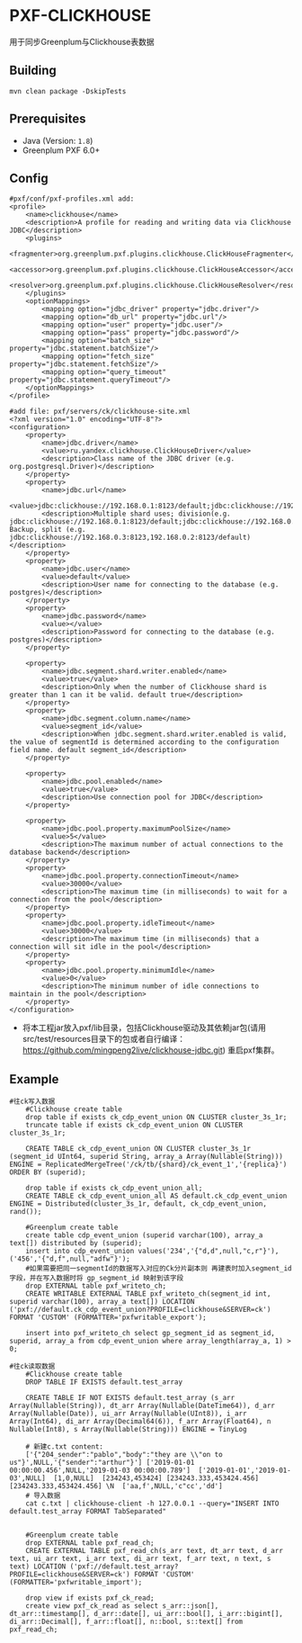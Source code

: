 PXF-CLICKHOUSE
====

用于同步Greenplum与Clickhouse表数据

## Building

   	mvn clean package -DskipTests
  
## Prerequisites

* Java (Version: `1.8`)
* Greenplum PXF 6.0+


## Config
    #pxf/conf/pxf-profiles.xml add:
    <profile>
        <name>clickhouse</name>
        <description>A profile for reading and writing data via Clickhouse JDBC</description>
        <plugins>
            <fragmenter>org.greenplum.pxf.plugins.clickhouse.ClickHouseFragmenter</fragmenter>
            <accessor>org.greenplum.pxf.plugins.clickhouse.ClickHouseAccessor</accessor>
            <resolver>org.greenplum.pxf.plugins.clickhouse.ClickHouseResolver</resolver>
        </plugins>
        <optionMappings>
            <mapping option="jdbc_driver" property="jdbc.driver"/>
            <mapping option="db_url" property="jdbc.url"/>
            <mapping option="user" property="jdbc.user"/>
            <mapping option="pass" property="jdbc.password"/>
            <mapping option="batch_size" property="jdbc.statement.batchSize"/>
            <mapping option="fetch_size" property="jdbc.statement.fetchSize"/>
            <mapping option="query_timeout" property="jdbc.statement.queryTimeout"/>
        </optionMappings>
    </profile>
    
    #add file: pxf/servers/ck/clickhouse-site.xml
    <?xml version="1.0" encoding="UTF-8"?>
    <configuration>
        <property>
            <name>jdbc.driver</name>
            <value>ru.yandex.clickhouse.ClickHouseDriver</value>
            <description>Class name of the JDBC driver (e.g. org.postgresql.Driver)</description>
        </property>
        <property>
            <name>jdbc.url</name>
            <value>jdbc:clickhouse://192.168.0.1:8123/default;jdbc:clickhouse://192.168.0.2:8123/default;jdbc:clickhouse://192.168.0.3:8123/default</value>
            <description>Multiple shard uses; division(e.g. jdbc:clickhouse://192.168.0.1:8123/default;jdbc:clickhouse://192.168.0.2:8123/default)  Backup, split (e.g. jdbc:clickhouse://192.168.0.3:8123,192.168.0.2:8123/default)</description>
        </property>
        <property>
            <name>jdbc.user</name>
            <value>default</value>
            <description>User name for connecting to the database (e.g. postgres)</description>
        </property>
        <property>
            <name>jdbc.password</name>
            <value></value>
            <description>Password for connecting to the database (e.g. postgres)</description>
        </property>
    
        <property>
            <name>jdbc.segment.shard.writer.enabled</name>
            <value>true</value>
            <description>Only when the number of Clickhouse shard is greater than 1 can it be valid. default true</description>
        </property>
        <property>
            <name>jdbc.segment.column.name</name>
            <value>segment_id</value>
            <description>When jdbc.segment.shard.writer.enabled is valid, the value of segmentId is determined according to the configuration field name. default segment_id</description>
        </property>
    
        <property>
            <name>jdbc.pool.enabled</name>
            <value>true</value>
            <description>Use connection pool for JDBC</description>
        </property>
    
        <property>
            <name>jdbc.pool.property.maximumPoolSize</name>
            <value>5</value>
            <description>The maximum number of actual connections to the database backend</description>
        </property>
        <property>
            <name>jdbc.pool.property.connectionTimeout</name>
            <value>30000</value>
            <description>The maximum time (in milliseconds) to wait for a connection from the pool</description>
        </property>
        <property>
            <name>jdbc.pool.property.idleTimeout</name>
            <value>30000</value>
            <description>The maximum time (in milliseconds) that a connection will sit idle in the pool</description>
        </property>
        <property>
            <name>jdbc.pool.property.minimumIdle</name>
            <value>0</value>
            <description>The minimum number of idle connections to maintain in the pool</description>
        </property>
    </configuration>
    
* 将本工程jar放入pxf/lib目录，包括Clickhouse驱动及其依赖jar包(请用src/test/resources目录下的包或者自行编译：https://github.com/mingpeng2live/clickhouse-jdbc.git) 重启pxf集群。


 
## Example  
    #往ck写入数据
        #Clickhouse create table
        drop table if exists ck_cdp_event_union ON CLUSTER cluster_3s_1r;
        truncate table if exists ck_cdp_event_union ON CLUSTER cluster_3s_1r;
        
        CREATE TABLE ck_cdp_event_union ON CLUSTER cluster_3s_1r (segment_id UInt64, superid String, array_a Array(Nullable(String))) ENGINE = ReplicatedMergeTree('/ck/tb/{shard}/ck_event_1','{replica}') ORDER BY (superid);
        
        drop table if exists ck_cdp_event_union_all;
        CREATE TABLE ck_cdp_event_union_all AS default.ck_cdp_event_union ENGINE = Distributed(cluster_3s_1r, default, ck_cdp_event_union, rand());
    
        #Greenplum create table
        create table cdp_event_union (superid varchar(100), array_a text[]) distributed by (superid);
        insert into cdp_event_union values('234','{"d,d",null,"c,r"}'),('456','{"d,f",null,"adfw"}');
        #如果需要把同一segmentId的数据写入对应的Ck分片副本则 再建表时加入segment_id字段，并在写入数据时将 gp_segment_id 映射到该字段
        drop EXTERNAL table pxf_writeto_ch;
        CREATE WRITABLE EXTERNAL TABLE pxf_writeto_ch(segment_id int, superid varchar(100), array_a text[]) LOCATION ('pxf://default.ck_cdp_event_union?PROFILE=clickhouse&SERVER=ck') FORMAT 'CUSTOM' (FORMATTER='pxfwritable_export');
        
        insert into pxf_writeto_ch select gp_segment_id as segment_id, superid, array_a from cdp_event_union where array_length(array_a, 1) > 0;

    #往ck读取数据
        #Clickhouse create table
        DROP TABLE IF EXISTS default.test_array
        
        CREATE TABLE IF NOT EXISTS default.test_array (s_arr Array(Nullable(String)), dt_arr Array(Nullable(DateTime64)), d_arr Array(Nullable(Date)), ui_arr Array(Nullable(UInt8)), i_arr Array(Int64), di_arr Array(Decimal64(6)), f_arr Array(Float64), n Nullable(Int8), s Array(Nullable(String))) ENGINE = TinyLog
        
        # 新建c.txt content:
        ['{"204_sender":"pablo","body":"they are \\"on to us"}',NULL,'{"sender":"arthur"}'] ['2019-01-01 00:00:00.456',NULL,'2019-01-03 00:00:00.789']  ['2019-01-01','2019-01-03',NULL]  [1,0,NULL]  [234243,453424] [234243.333,453424.456] [234243.333,453424.456] \N  ['aa,f',NULL,'c"cc','dd']
        # 导入数据
        cat c.txt | clickhouse-client -h 127.0.0.1 --query="INSERT INTO default.test_array FORMAT TabSeparated"
        
        
        #Greenplum create table
        drop EXTERNAL table pxf_read_ch;
        CREATE EXTERNAL TABLE pxf_read_ch(s_arr text, dt_arr text, d_arr text, ui_arr text, i_arr text, di_arr text, f_arr text, n text, s text) LOCATION ('pxf://default.test_array?PROFILE=clickhouse&SERVER=ck') FORMAT 'CUSTOM' (FORMATTER='pxfwritable_import');
        
        drop view if exists pxf_ck_read;
        create view pxf_ck_read as select s_arr::json[], dt_arr::timestamp[], d_arr::date[], ui_arr::bool[], i_arr::bigint[], di_arr::Decimal[], f_arr::float[], n::bool, s::text[] from pxf_read_ch;
    
    
    
    
    
    
    
    
